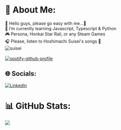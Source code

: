 # 🎫 About Me:
💫 Hello guys, please go easy with me...🥺<br>🌱 I’m currently learning Javascript, Typescript & Python<br>🎮 Persona, Honkai Star Rail, or any Steam Games<br>🎧 Please, listen to Hoshimachi Suisei's songs 🌠<br>
![suisei](https://media.tenor.com/PyNliHCBh4IAAAAM/hoshimachi-suisei-hosimati-suisei.gif)<br> <br>
[![spotify-github-profile](https://spotify-github-profile.kittinanx.com/api/view?uid=vktpcgs9pcfe596xqdzevqobf&cover_image=true&theme=novatorem&show_offline=false&background_color=121212&interchange=true&bar_color=53b14f&bar_color_cover=false)](https://spotify-github-profile.kittinanx.com/api/view?uid=vktpcgs9pcfe596xqdzevqobf&redirect=true)

## 🌐 Socials:
[![LinkedIn](https://img.shields.io/badge/LinkedIn-%230077B5.svg?logo=linkedin&logoColor=white)](https://linkedin.com/in/fabiantenzara/) 

# 📊 GitHub Stats:
![](https://github-readme-stats.vercel.app/api/top-langs/?username=tzrfabian&theme=tokyonight&hide_border=false&include_all_commits=true&count_private=true&layout=compact)
